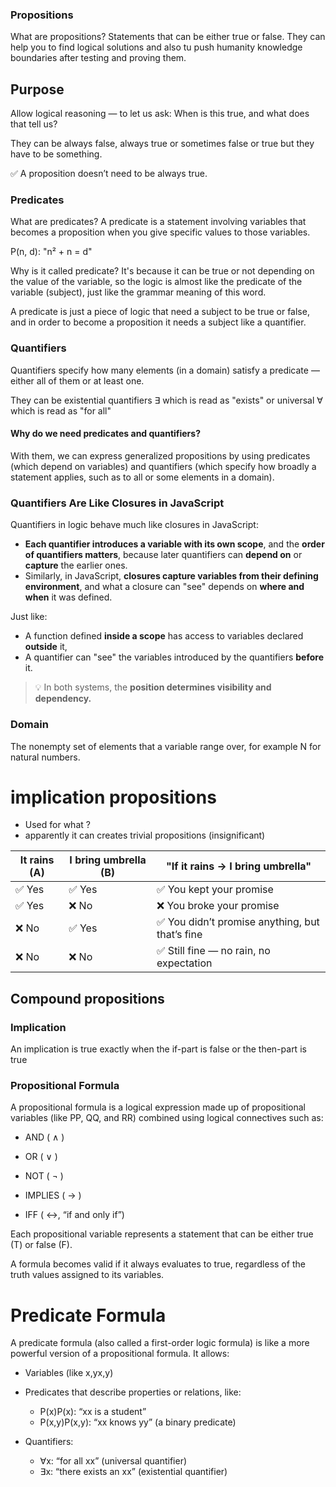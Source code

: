 ### Propositions

What are propositions?
Statements that can be either true or false. They can help you to find logical solutions and also tu push humanity knowledge boundaries after testing and proving them.

## Purpose

Allow logical reasoning — to let us ask: When is this true, and what does that tell us?

They can be always false, always true or sometimes false or true but they have to be something.

✅ A proposition doesn’t need to be always true.

### Predicates

What are predicates?
A predicate is a statement involving variables that becomes a proposition when you give specific values to those variables.

P(n, d): "n² + n = d"

Why is it called predicate?
It's because it can be true or not depending on the value of the variable, so the logic is almost like the predicate of the variable (subject), just like the grammar meaning of this word.

A predicate is just a piece of logic that need a subject to be true or false, and in order to become a proposition it needs a subject like a quantifier.

### Quantifiers

Quantifiers specify how many elements (in a domain) satisfy a predicate — either all of them or at least one.

They can be existential quantifiers ∃ which is read as "exists" or universal ∀ which is read as "for all"

#### Why do we need predicates and quantifiers?

With them, we can express generalized propositions by using predicates (which depend on variables) and quantifiers (which specify how broadly a statement applies, such as to all or some elements in a domain).

### Quantifiers Are Like Closures in JavaScript

Quantifiers in logic behave much like closures in JavaScript:

- **Each quantifier introduces a variable with its own scope**, and the **order of quantifiers matters**, because later quantifiers can **depend on** or **capture** the earlier ones.
- Similarly, in JavaScript, **closures capture variables from their defining environment**, and what a closure can "see" depends on **where and when** it was defined.

Just like:

- A function defined **inside a scope** has access to variables declared **outside** it,
- A quantifier can "see" the variables introduced by the quantifiers **before** it.

> 💡 In both systems, the **position determines visibility and dependency.**

### Domain

The nonempty set of elements that a variable range over, for example N for natural numbers.

# implication propositions

- Used for what ?
- apparently it can creates trivial propositions (insignificant)

| It rains (A) | I bring umbrella (B) | "If it rains → I bring umbrella"                |
| ------------ | -------------------- | ----------------------------------------------- |
| ✅ Yes       | ✅ Yes               | ✅ You kept your promise                        |
| ✅ Yes       | ❌ No                | ❌ You broke your promise                       |
| ❌ No        | ✅ Yes               | ✅ You didn’t promise anything, but that’s fine |
| ❌ No        | ❌ No                | ✅ Still fine — no rain, no expectation         |

## Compound propositions

### Implication

An implication is true exactly when the if-part is false or the then-part is true

### Propositional Formula

A propositional formula is a logical expression made up of propositional variables (like PP, QQ, and RR) combined using logical connectives such as:

- AND ( ∧ )

- OR ( ∨ )

- NOT ( ¬ )

- IMPLIES ( → )

- IFF ( ↔, “if and only if”)

Each propositional variable represents a statement that can be either true (T) or false (F).

A formula becomes valid if it always evaluates to true, regardless of the truth values assigned to its variables.

# Predicate Formula

A predicate formula (also called a first-order logic formula) is like a more powerful version of a propositional formula.
It allows:

- Variables (like x,yx,y)
- Predicates that describe properties or relations, like:

  - P(x)P(x): “xx is a student”
  - P(x,y)P(x,y): “xx knows yy” (a binary predicate)

- Quantifiers:

  - ∀x: “for all xx” (universal quantifier)
  - ∃x: “there exists an xx” (existential quantifier)
